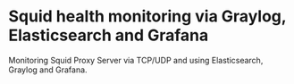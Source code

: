# Squid health monitoring via Graylog, Elasticsearch and Grafana
Monitoring Squid Proxy Server via TCP/UDP and using Elasticsearch, Graylog and Grafana.
